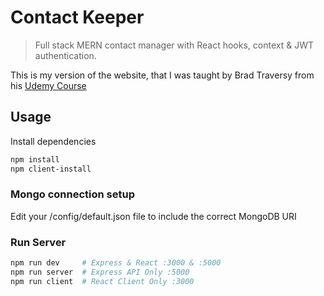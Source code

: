 # Contact Keeper

> Full stack MERN contact manager with React hooks, context & JWT authentication.

This is my version of the website, that I was taught by Brad Traversy from his [Udemy Course](https://www.udemy.com/course/mern-stack-front-to-back/)

## Usage

Install dependencies

```bash
npm install
npm client-install
```

### Mongo connection setup

Edit your /config/default.json file to include the correct MongoDB URI

### Run Server

```bash
npm run dev     # Express & React :3000 & :5000
npm run server  # Express API Only :5000
npm run client  # React Client Only :3000
```
